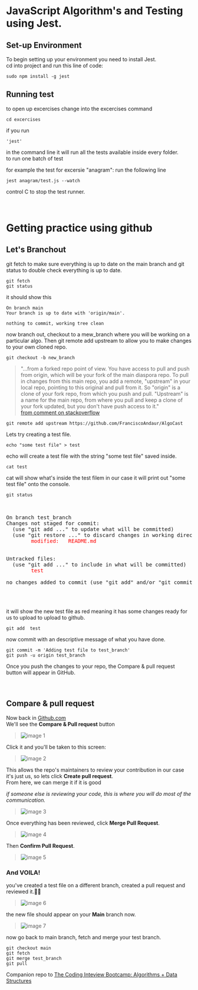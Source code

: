 # JavaScript Algorithm's and Testing using Jest.

## **Set-up Environment**

To begin setting up your environment you need to install Jest.<br>
cd into project and run this line of code:
```
sudo npm install -g jest
```

## **Running test**

to open up excercises change into the excercises command<br>
```
cd excercises
```
if you run 
```
'jest'
```
in the command line it will run all the tests available inside every folder.<br>
to run one batch of test 

for example the test for excersie "anagram": run the following line
```
jest anagram/test.js --watch
```
control C to stop the test runner.
<br>
<br>
<br>

# Getting practice using github


## **Let's Branchout**

git fetch to make sure everything is up to date on the main branch and git status to double check everything is up to date.

```
git fetch
git status
```
it should show this
```
On branch main
Your branch is up to date with 'origin/main'.

nothing to commit, working tree clean
```
now branch out, checkout to a mew_branch where you will be working on a particular algo. Then git remote add upstream to allow you to make changes to your own cloned repo.
```
git checkout -b new_branch
```
>"...from a forked repo point of view. You have access to pull and push from origin, which will be your fork of the main diaspora repo. To pull in changes from this main repo, you add a remote, "upstream" in your local repo, pointing to this original and pull from it.
>So "origin" is a clone of your fork repo, from which you push and pull. "Upstream" is a name for the main repo, from where you pull and keep a clone of your fork updated, but you don't have push access to it." <br>
[from comment on stackoverflow](https://stackoverflow.com/questions/8948803/what-does-git-remote-add-upstream-help-achieve)
```
git remote add upstream https://github.com/FranciscoAndaur/AlgoCast
```
Lets try creating a test file.
```
echo "some test file" > test
```
echo will create a test file with the string "some test file" saved inside.
```
cat test
```
cat will show what's inside the test filem in our case it will print out "some test file" onto the console.
```
git status
```


  <pre>
    <div>
On branch test_branch
Changes not staged for commit:
  (use "git add <file>..." to update what will be committed)
  (use "git restore <file>..." to discard changes in working directory)
        <span style="color:red">modified:   README.md</span>
        

Untracked files:
  (use "git add <file>..." to include in what will be committed)
        <span style="color:red">test</span>

no changes added to commit (use "git add" and/or "git commit -a")
    </div>
  </pre>

it will show the new test file as red meaning it has some changes ready for us to upload to upload to github.

```
git add  test
```
now commit with an descriptive message of what you have done.
```
git commit -m 'Adding test file to test_branch'
git push -u origin test_branch
```

Once you push the changes to your repo, the Compare & pull request button will appear in GitHub.
<br>
<br>
<br>

## **Compare & pull request**

Now back in [Github.com](https://github.com/)<br>
We'll see the **Compare & Pull request** button<br>

>    ![image 1](/images/1.jpg)<br>

Click it and you'll be taken to this screen:<br>

>    ![image 2](/images/2.jpg)<br>

This allows the repo's maintainers to review your contribution in our case it's just us, so lets click **Create pull request**.<br>
From here, we can merge it if it is good<br>

*if someone else is reviewing your code, this is where you will do most of the communication.*<br>

>   ![image 3](/images/3.jpg)<br>

Once everything has been reviewed, click **Merge Pull Request**.<br>

>   ![image 4](/images/4.jpg)<br>

Then **Confirm Pull Request**.<br>

>   ![image 5](/images/5.jpg)<br>

### And VOILA!
you've created a test file on a different branch, created a pull request and reviewed it.👏🏼<br>

>   ![image 6](/images/6.jpg)<br>

the new file should appear on your **Main** branch now.

>   ![image 7](/images/7.jpg)<br>

now go back to main branch, fetch and merge your test branch.

```
git checkout main
git fetch
git merge test_branch
git pull
```

Companion repo to [The Coding Inteview Bootcamp: Algorithms + Data Structures](https://www.udemy.com/course/coding-interview-bootcamp-algorithms-and-data-structure/)
